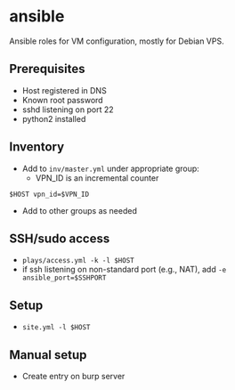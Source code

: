 # ansible
Ansible roles for VM configuration,
mostly for Debian VPS.

## Prerequisites
+ Host registered in DNS
+ Known root password
+ sshd listening on port 22
+ python2 installed

## Inventory
+ Add to `inv/master.yml` under appropriate group:
  + VPN_ID is an incremental counter
```
$HOST vpn_id=$VPN_ID
```
+ Add to other groups as needed

## SSH/sudo access
+ `plays/access.yml -k -l $HOST`
+ if ssh listening on non-standard port (e.g., NAT), add `-e ansible_port=$SSHPORT`

## Setup
+ `site.yml -l $HOST`

## Manual setup
+ Create entry on burp server
